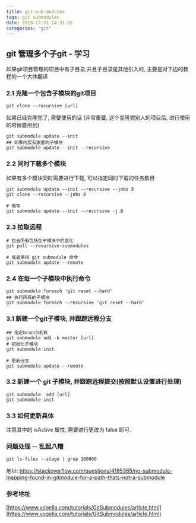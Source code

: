 ```yaml
---
title: git-sub-modules
tags: git submodules
date: 2019-12-31 14:31:05
categories: "git"
---
```



## git 管理多个子git - 学习

如果git项目管理的项目中有子目录,并且子目录是其他引入的,
主要是对下边的教程的一个大体翻译

### 2.1 克隆一个包含子模块的git项目

```shell
git clone --recursive [url]
```

如果已经克隆完了, 需要使用的话 (非常重要, 这个克隆完别人的项目后, 进行使用的时候要用到)

```shell
git submodule update --init
## 如果内层有嵌套的子模块
git submodule update --init --recursive
```

### 2.2 同时下载多个模块

如果有多个模块同时需要进行下载, 可以指定同时下载的任务数目

```shell
git submodule update --init --recursive --jobs 8
git clone --recursive --jobs 8

# 缩写
git submodule update --init --recursive -j 8
```

### 2.3 拉取远程

```shell
# 拉去所有包括在子模块中的变化
git pull --resursive-submodules

# 或者使用 git submodule 命令
git submodule update --remote
```

### 2.4 在每一个子模块中执行命令

```shell
git submodule foreach 'git reset --hard'
## 执行所有的子模块
git submodule foreach --recursive 'git reset --hard'
```

### 3.1 新建一个git子模块, 并跟踪远程分支

```shell
## 指定branch名称
git submodule add -b master [url]
# 初始化子模块
git submodule init

# 更新分支
git submodule update --remote
```

### 3.2 新建一个 git 子模块, 并跟踪远程提交(按照默认设置进行处理)

```shell
git submodule  add [url]
git submodule init
```

### 3.3 如何更新具体

注意其中的 isActive 属性, 需要进行更改为 false 即可.

### 问题处理 -- 乱起八糟

```shell
git ls-files --stage | grep 160000
```
地址:
https://stackoverflow.com/questions/4185365/no-submodule-mapping-found-in-gitmodule-for-a-path-thats-not-a-submodule


### 参考地址

[https://www.vogella.com/tutorials/GitSubmodules/article.html](https://www.vogella.com/tutorials/GitSubmodules/article.html)
